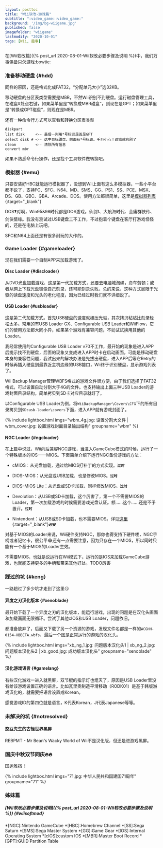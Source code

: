 ```yaml
---
layout: posttoc
title: "Wii软改-游戏篇"
subtitle: ":video_game::video_game:"
background: '/img/bg-wiigame.jpg'
published: false
imagefolder: "wiigame"
lastmodify: "2020-10-01"
tags: [Wii, 趣事]
---
```


在[Wii软改篇]({% post_url 2020-08-01-Wii软改必要步骤及说明 %})中，我们万事俱备只欠游戏:bowtie:

### 准备移动硬盘 {#hdd}

同样的原因，还是格式化成FAT32，“分配单元大小”选32KB。

移动硬盘的分区表类型需要是MBR，不然Wii识别不到硬盘。运行磁盘管理工具，在磁盘#处点右键，如果菜单里是“转换成MBR磁盘”，则现在是GPT；如果菜单里是“转换成GPT磁盘”，则现在是MBR。

还有一种命令行方式可以查看和转换分区表类型

```
diskpart
list disk     <-- 最后一列用*号标识是否是GPT
select disk # <-- 选中目标磁盘，前面有*号标识。千万小心！选错就悲剧了
clean         <-- 清除所有信息
convert mbr
```

如果不熟悉命令行操作，还是找个工具软件做转换吧。

### 模拟器 {#emu}

只要安装好HBC就能运行模拟器了，没想到Wii上面有这么多模拟器，一些小平台都不说了，支持FC、SFC、N64、MD、SMS、GG、PS1、SS、PCE、MSX、DS、GB、GBC、GBA、Arcade、DOS。使用方法都很简单，这里是[模拟器列表](https://wiibrew.org/wiki/List_of_homebrew_emulators){:target="_blank"}

DOS:question:对啊，Win95&98时代都是DOS游戏，仙剑1、大航海时代、金庸群侠传、剑侠情缘。我没有测试过USB键盘工不工作，不过抱着个键盘在客厅打游戏怪怪的，还是在电脑上玩吧。

SFC和N64上面还是有很多耐玩的大作的。

### Game Loader {#gameloader}

现在我们需要一个自制APP来加载游戏了。

#### Disc Loader {#discloader}

从DVD光盘加载游戏，这是第一代加载方式，还要去电脑城淘碟，舟车劳顿；或者从网上下载光盘镜像自己刻录，还可能刻录失败。总的来说，这种方式局限于光驱的读盘速度和光头的老化程度，因为已经过时我们就不详细说了。

#### USB Loader {#usbloader}

这是第二代加载方式。首先USB硬盘的速度就碾压光驱，其次拷贝粘贴比刻录轻松太多。常用的有USB Loader GX、Configurable USB Loader和WiiFlow，它们的使用方法都大同小异，如果某个游戏有兼容问题，不妨试试换用其他的Loader。

我经常使用的Configurable USB Loader v70不工作，最开始的现象是进入APP后提示找不到硬盘，后面的现象又变成进入APP时卡在启动画面。可能是移动硬盘本身的兼容性问题，我试出来的解决办法是先拔出硬盘，进入APP后等它Retry的时候再插入硬盘到最靠近主机边缘的USB接口，Wii终于识别硬盘，显示游戏列表了。

Wii Backup Manager管理WBFS格式的游戏文件很方便，由于我们选择了FAT32格式，可以设置自动分割大于4G的文件。也支持输出上面三种USB Loader的游戏封面目录结构，简单拷贝到SD卡对应目录就好了。

以Configurable USB Loader为例，将`WiiBackupManager\Covers\CFG`下的所有目录拷贝到`SD:usb-loader\covers`下面，进入APP就有游戏封面了。

{% include lightbox.html imgs="wbm_4g.jpg: 设置分割大文件 | wbm_cover.jpg: 设置游戏封面目录输出结构" groupname="wbm" %}

#### NGC Loader {#ngcloader}

在上篇中说过，Wii向后兼容NGC游戏，当进入GameCube模式的时候，运行了一个特殊版本的IOS——MIOS。下面简单介绍下运行NGC备份游戏的方法：

- cMIOS：从光盘加载，通过给MIOS打补丁的方式实现。**`过时`**

- DIOS-MIOS：从光盘或USB加载，也是修改MIOS。**`过时`**

- DIOS-MIOS Lite：从光盘或SD卡加载，同样修改MIOS。**`过时`**

- Devolution：从USB或SD卡加载，这个厉害了，第一个不需要MIOS的Loader，第一次加载游戏的时候需要游戏光盘认证。额……这个……还是不予置评。**`过时`**

- Nintendont：从USB或SD卡加载，也不需要MIOS。详见[这里](https://sites.google.com/site/completesg/backup-launchers/gamecube/nintendont){:target="_blank"}**`必安`**

对基于MIOS的Loader来说，Wii硬件支持NGC，那你也得支持下硬件喽，NGC手柄或者记忆卡，很公平:joy:还有一点需要注意，因为只存在一个MIOS，所以同时只能有一个基于MIOS的Loader生效。

不需要MIOS，也就是说运行在Wii模式下，运行的是IOS来加载GameCube游戏，也就能支持更多的手柄和带来其他好处。TODO厉害

### 踩过的坑 {#keng}

一路趟过了多少坑才走到了这里:smirk:

#### 异度之刃汉化版本 {#xenoblade}

最开始下载了一个异度之刃的汉化版本，能运行游戏，出现的问题是在汉化头画面和加载画面无限循环。尝试了其他cIOS和USB Loader，问题依旧。

都准备放弃了，后面又下载了另一个资源的游戏，发现文件名都是一样的`ACGHH-0154-XBBETA.wbfs`，最后一个图是正常运行的游戏的汉化头。

{% include lightbox.html imgs="xb_ng_1.jpg: 问题版本汉化头1 | xb_ng_2.jpg: 问题版本汉化头2 | xb_good.jpg: 成功版本汉化头" groupname="xenoblade" %}

#### 汉化游戏语言 {#gamelang}

有些汉化游戏一进入就黑屏，双节棍的指示灯也熄灭了，原因是USB Loader里没有给该游戏设置正确的语言。比如瓦里奥制造平滑移动（RODK01）是基于韩版游戏汉化的，就需要把语言设置成Korean。

感觉游戏ID的第四位就是语言，K代表Korean，J代表Japanese等等。

### 未解决的坑 {#notresolved}

#### 憨豆先生的古怪世界黑屏

REBPMT - Mr Bean's Wacky World of Wii不是汉化版，但还是进游戏黑屏。

### 国庆中秋双节同庆:fire::fire:

国运难挡！

{% include lightbox.html imgs="71.jpg: 中华人民共和国建国71周年" groupname="71" %}

### 姊妹篇
##### [Wii软改必要步骤及说明]({% post_url 2020-08-01-Wii软改必要步骤及说明 %}) {#wiisoftmod}

*[NGC]:Nintendo GameCube
*[HBC]:Homebrew Channel
*[SS]:Sega Saturn
*[SMS]:Sega Master System
*[GG]:Game Gear
*[IOS]:Internal Operating System
*[cIOS]:custom IOS
*[MBR]:Master Boot Record
*[GPT]:GUID Partition Table